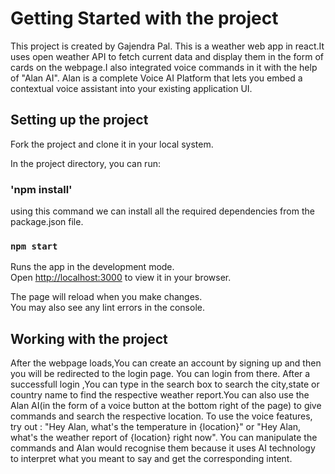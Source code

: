 # Getting Started with the project

This project is created by Gajendra Pal.
This is  a weather web app in react.It uses open weather API to fetch current data and display them in the form of cards on the webpage.I also integrated voice commands in it with the help of "Alan AI". Alan is a complete Voice AI Platform that lets you embed a contextual voice assistant into your existing application UI.




## Setting up the project

Fork the project and clone it in your local system.

In the project directory, you can run:

### 'npm install'
using this command we can install all the required dependencies from the package.json file.


### `npm start`

Runs the app in the development mode.\
Open [http://localhost:3000](http://localhost:3000) to view it in your browser.

The page will reload when you make changes.\
You may also see any lint errors in the console.

## Working with the project
After the webpage loads,You can create an account by signing up and then you will be redirected to the login page. You can login from there. After a successfull login ,You can type in the  search box to search the city,state or country name to find the respective weather report.You can also use the Alan AI(in the form of a voice button at the bottom right of the page) to give commands and search the respective location. To use the voice features, try out : "Hey Alan, what's the temperature in {location}" or "Hey Alan, what's the weather report of {location} right now". You can manipulate the commands and Alan would recognise them because it uses AI technology to interpret what you meant to say and get the corresponding intent.
